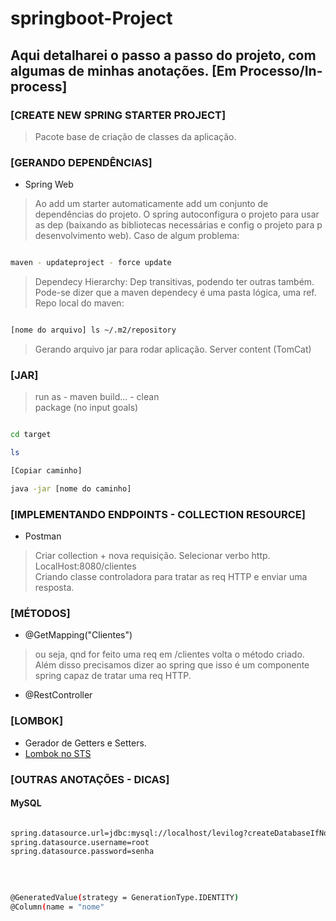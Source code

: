 # springboot-Project
 
## Aqui detalharei o passo a passo do projeto, com algumas de minhas anotações. [Em Processo/In-process]

### [CREATE NEW SPRING STARTER PROJECT]

> Pacote base de criação de classes da aplicação. 

### [GERANDO DEPENDÊNCIAS]
- Spring Web 
> Ao add um starter automaticamente add um conjunto de dependências do projeto. O spring autoconfigura o projeto para usar as dep (baixando as bibliotecas necessárias e config o projeto para p desenvolvimento web).
> Caso de algum problema: 
```sh

maven - updateproject - force update

```

> Dependecy Hierarchy: Dep transitivas, podendo ter outras também. Pode-se dizer que a maven dependecy é uma pasta lógica, uma ref. <br>
> Repo local do maven: 
```sh

[nome do arquivo] ls ~/.m2/repository

```
> Gerando arquivo jar para rodar aplicação. Server content (TomCat)

### [JAR]
> run as - maven build... - clean <br>
> package (no input goals)
```sh

cd target 

ls

[Copiar caminho]

java -jar [nome do caminho]

```

### [IMPLEMENTANDO ENDPOINTS - COLLECTION RESOURCE]
- Postman
> Criar collection + nova requisição. Selecionar verbo http. LocalHost:8080/clientes <br>
> Criando classe controladora para tratar as req HTTP e enviar uma resposta. 

### [MÉTODOS]
- @GetMapping("Clientes")
> ou seja, qnd for feito uma req em /clientes volta o método criado. <br>
> Além disso precisamos dizer ao spring que isso é um componente spring capaz de tratar uma req HTTP.
- @RestController

### [LOMBOK]
- Gerador de Getters e Setters. 
- <a href="https://www.youtube.com/watch?v=W0ywxkvc4_M">Lombok no STS</a> 

### [OUTRAS ANOTAÇÕES - DICAS]

#### MySQL

```sh

spring.datasource.url=jdbc:mysql://localhost/levilog?createDatabaseIfNotExist=true&serverTimezone=UTC
spring.datasource.username=root
spring.datasource.password=senha

```

<br> 

```sh

@GeneratedValue(strategy = GenerationType.IDENTITY)
@Column(name = "nome"

```

